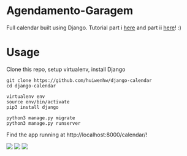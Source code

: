 # Agendamento-Garagem
Full calendar built using Django. Tutorial part i [here](https://www.huiwenteo.com/normal/2018/07/24/django-calendar.html) and part ii [here](https://www.huiwenteo.com/normal/2018/07/29/django-calendar-ii.html)! :)

# Usage
Clone this repo, setup virtualenv, install Django
```
git clone https://github.com/huiwenhw/django-calendar
cd django-calendar

virtualenv env
source env/bin/activate
pip3 install django

python3 manage.py migrate
python3 manage.py runserver
```
Find the app running at http://localhost:8000/calendar/!

<img src=/images/calendar_v2.0.png/>
<img src=/images/calendar_v2.0_form_new.png/>
<img src=/images/calendar_v2.0_form_edit.png/>
